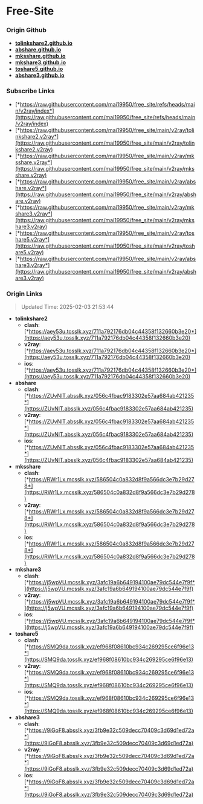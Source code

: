 # Free-Site

### Origin Github

- [**tolinkshare2.github.io**](https://github.com/tolinkshare2/tolinkshare2.github.io)
- [**abshare.github.io**](https://github.com/abshare/abshare.github.io)
- [**mksshare.github.io**](https://github.com/mksshare/mksshare.github.io)
- [**mkshare3.github.io**](https://github.com/mkshare3/mkshare3.github.io)
- [**toshare5.github.io**](https://github.com/toshare5/toshare5.github.io)
- [**abshare3.github.io**](https://github.com/abshare3/abshare3.github.io)

### Subscribe Links

- [*https://raw.githubusercontent.com/mai19950/free_site/refs/heads/main/v2ray/index*](https://raw.githubusercontent.com/mai19950/free_site/refs/heads/main/v2ray/index)
- [*https://raw.githubusercontent.com/mai19950/free_site/main/v2ray/tolinkshare2.v2ray*](https://raw.githubusercontent.com/mai19950/free_site/main/v2ray/tolinkshare2.v2ray)
- [*https://raw.githubusercontent.com/mai19950/free_site/main/v2ray/mksshare.v2ray*](https://raw.githubusercontent.com/mai19950/free_site/main/v2ray/mksshare.v2ray)
- [*https://raw.githubusercontent.com/mai19950/free_site/main/v2ray/abshare.v2ray*](https://raw.githubusercontent.com/mai19950/free_site/main/v2ray/abshare.v2ray)
- [*https://raw.githubusercontent.com/mai19950/free_site/main/v2ray/mkshare3.v2ray*](https://raw.githubusercontent.com/mai19950/free_site/main/v2ray/mkshare3.v2ray)
- [*https://raw.githubusercontent.com/mai19950/free_site/main/v2ray/toshare5.v2ray*](https://raw.githubusercontent.com/mai19950/free_site/main/v2ray/toshare5.v2ray)
- [*https://raw.githubusercontent.com/mai19950/free_site/main/v2ray/abshare3.v2ray*](https://raw.githubusercontent.com/mai19950/free_site/main/v2ray/abshare3.v2ray)

### Origin Links

> Updated Time: 2025-02-03 21:53:44

- **tolinkshare2**
  - **clash**: [*https://aey53u.tosslk.xyz/711a792176db04c44358f132660b3e20*](https://aey53u.tosslk.xyz/711a792176db04c44358f132660b3e20)
  - **v2ray**: [*https://aey53u.tosslk.xyz/711a792176db04c44358f132660b3e20*](https://aey53u.tosslk.xyz/711a792176db04c44358f132660b3e20)
  - **ios**: [*https://aey53u.tosslk.xyz/711a792176db04c44358f132660b3e20*](https://aey53u.tosslk.xyz/711a792176db04c44358f132660b3e20)
- **abshare**
  - **clash**: [*https://ZUvNlT.absslk.xyz/056c4fbac9183302e57aa684ab421235*](https://ZUvNlT.absslk.xyz/056c4fbac9183302e57aa684ab421235)
  - **v2ray**: [*https://ZUvNlT.absslk.xyz/056c4fbac9183302e57aa684ab421235*](https://ZUvNlT.absslk.xyz/056c4fbac9183302e57aa684ab421235)
  - **ios**: [*https://ZUvNlT.absslk.xyz/056c4fbac9183302e57aa684ab421235*](https://ZUvNlT.absslk.xyz/056c4fbac9183302e57aa684ab421235)
- **mksshare**
  - **clash**: [*https://RWr1Lx.mcsslk.xyz/586504c0a832d8f9a566dc3e7b29d278*](https://RWr1Lx.mcsslk.xyz/586504c0a832d8f9a566dc3e7b29d278)
  - **v2ray**: [*https://RWr1Lx.mcsslk.xyz/586504c0a832d8f9a566dc3e7b29d278*](https://RWr1Lx.mcsslk.xyz/586504c0a832d8f9a566dc3e7b29d278)
  - **ios**: [*https://RWr1Lx.mcsslk.xyz/586504c0a832d8f9a566dc3e7b29d278*](https://RWr1Lx.mcsslk.xyz/586504c0a832d8f9a566dc3e7b29d278)
- **mkshare3**
  - **clash**: [*https://j5wpVU.mcsslk.xyz/3afc19a6b649194100ae79dc544e7f9f*](https://j5wpVU.mcsslk.xyz/3afc19a6b649194100ae79dc544e7f9f)
  - **v2ray**: [*https://j5wpVU.mcsslk.xyz/3afc19a6b649194100ae79dc544e7f9f*](https://j5wpVU.mcsslk.xyz/3afc19a6b649194100ae79dc544e7f9f)
  - **ios**: [*https://j5wpVU.mcsslk.xyz/3afc19a6b649194100ae79dc544e7f9f*](https://j5wpVU.mcsslk.xyz/3afc19a6b649194100ae79dc544e7f9f)
- **toshare5**
  - **clash**: [*https://SMQ9da.tosslk.xyz/ef968f08610bc934c269295ce6f96e13*](https://SMQ9da.tosslk.xyz/ef968f08610bc934c269295ce6f96e13)
  - **v2ray**: [*https://SMQ9da.tosslk.xyz/ef968f08610bc934c269295ce6f96e13*](https://SMQ9da.tosslk.xyz/ef968f08610bc934c269295ce6f96e13)
  - **ios**: [*https://SMQ9da.tosslk.xyz/ef968f08610bc934c269295ce6f96e13*](https://SMQ9da.tosslk.xyz/ef968f08610bc934c269295ce6f96e13)
- **abshare3**
  - **clash**: [*https://9iGoF8.absslk.xyz/3fb9e32c509decc70409c3d69d1ed72a*](https://9iGoF8.absslk.xyz/3fb9e32c509decc70409c3d69d1ed72a)
  - **v2ray**: [*https://9iGoF8.absslk.xyz/3fb9e32c509decc70409c3d69d1ed72a*](https://9iGoF8.absslk.xyz/3fb9e32c509decc70409c3d69d1ed72a)
  - **ios**: [*https://9iGoF8.absslk.xyz/3fb9e32c509decc70409c3d69d1ed72a*](https://9iGoF8.absslk.xyz/3fb9e32c509decc70409c3d69d1ed72a)
